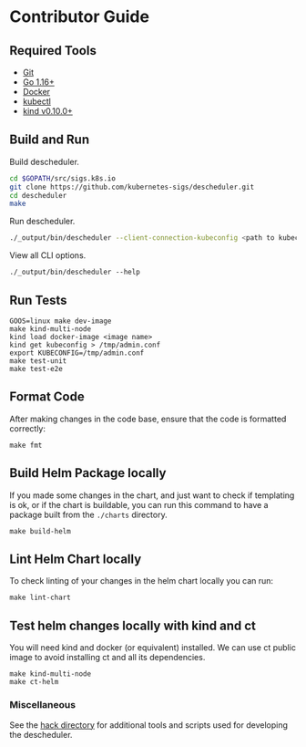 # Contributor Guide

## Required Tools

- [Git](https://git-scm.com/downloads)
- [Go 1.16+](https://golang.org/dl/)
- [Docker](https://docs.docker.com/install/)
- [kubectl](https://kubernetes.io/docs/tasks/tools/install-kubectl)
- [kind v0.10.0+](https://kind.sigs.k8s.io/)

## Build and Run

Build descheduler.
```sh
cd $GOPATH/src/sigs.k8s.io
git clone https://github.com/kubernetes-sigs/descheduler.git
cd descheduler
make
```

Run descheduler.
```sh
./_output/bin/descheduler --client-connection-kubeconfig <path to kubeconfig> --policy-config-file <path-to-policy-file> --v 1
```

View all CLI options.
```
./_output/bin/descheduler --help
```

## Run Tests
```
GOOS=linux make dev-image
make kind-multi-node
kind load docker-image <image name>
kind get kubeconfig > /tmp/admin.conf
export KUBECONFIG=/tmp/admin.conf
make test-unit
make test-e2e
```

## Format Code

After making changes in the code base, ensure that the code is formatted correctly:

```
make fmt
```

## Build Helm Package locally

If you made some changes in the chart, and just want to check if templating is ok, or if the chart is buildable, you can run this command to have a package built from the `./charts` directory.

```
make build-helm
```

## Lint Helm Chart locally

To check linting of your changes in the helm chart locally you can run:

```
make lint-chart
```

## Test helm changes locally with kind and ct

You will need kind and docker (or equivalent) installed. We can use ct public image to avoid installing ct and all its dependencies.


```
make kind-multi-node
make ct-helm
```

### Miscellaneous
See the [hack directory](https://github.com/kubernetes-sigs/descheduler/tree/master/hack) for additional tools and scripts used for developing the descheduler.

